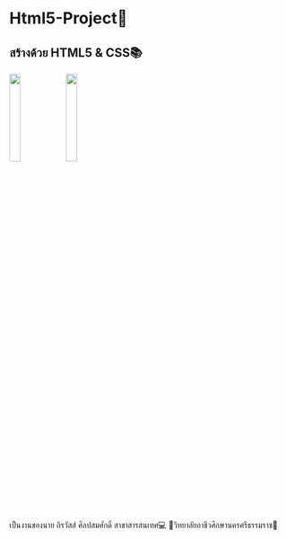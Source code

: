 # Html5-Project📙
<h2>สร้างด้วย HTML5 & CSS📚</h2>
<img src="https://cdn.discordapp.com/attachments/975725000655011860/995516208759701537/html5.png" width="20%"><img src="https://cdn.discordapp.com/attachments/975725000655011860/995517566200066209/CSS3_logo_and_wordmark.svg.png" width="20%">
<P>เป็นงานของนาย ถิรวัสส์ ศิลปสมศักดิ์ สาขาสารสนเทศ💻 🏫วิทยาลัยอาชีวศึกษานครศรีธรรมราช🏫</P>
